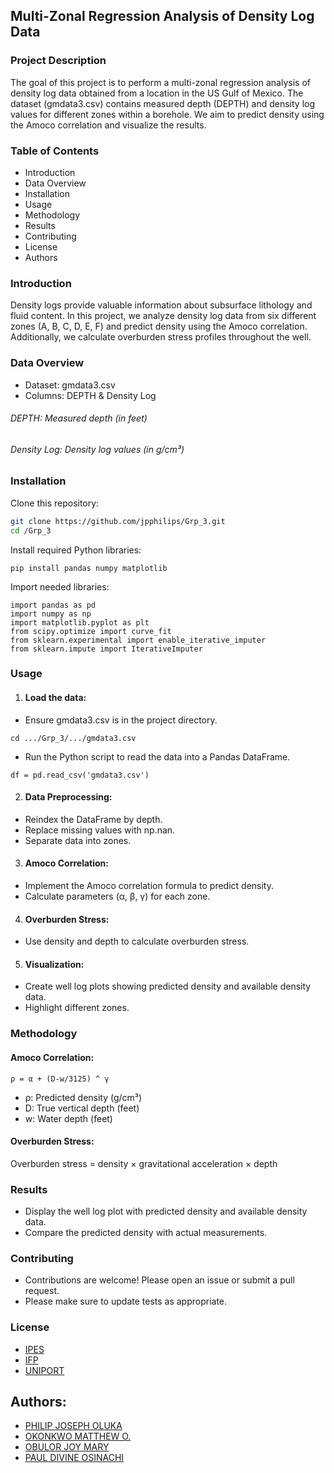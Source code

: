## Multi-Zonal Regression Analysis of Density Log Data

### Project Description
The goal of this project is to perform a multi-zonal regression analysis of density log data obtained from a location in the US Gulf of Mexico. The dataset (gmdata3.csv) contains measured depth (DEPTH) and density log values for different zones within a borehole. We aim to predict density using the Amoco correlation and visualize the results.

### Table of Contents
* Introduction 
* Data Overview
* Installation
* Usage
* Methodology
* Results
* Contributing
* License
* Authors

### Introduction

Density logs provide valuable information about subsurface lithology and fluid content. In this project, we analyze density log data from six different zones (A, B, C, D, E, F) and predict density using the Amoco correlation. Additionally, we calculate overburden stress profiles throughout the well.
### Data Overview
* Dataset: gmdata3.csv
* Columns: DEPTH & Density Log 
###### DEPTH: Measured depth (in feet)
###### Density Log: Density log values (in g/cm³)

### Installation
Clone this repository:
```bash
git clone https://github.com/jpphilips/Grp_3.git
cd /Grp_3
```
Install required Python libraries:
```
pip install pandas numpy matplotlib
```
Import needed libraries:
```
import pandas as pd
import numpy as np
import matplotlib.pyplot as plt
from scipy.optimize import curve_fit
from sklearn.experimental import enable_iterative_imputer
from sklearn.impute import IterativeImputer
```
### Usage
1. #### Load the data:
* Ensure gmdata3.csv is in the project directory.
```
cd .../Grp_3/.../gmdata3.csv
```
* Run the Python script to read the data into a Pandas DataFrame.
```
df = pd.read_csv('gmdata3.csv')
```
2. #### Data Preprocessing:
* Reindex the DataFrame by depth.
* Replace missing values with np.nan.
* Separate data into zones.
3. #### Amoco Correlation:
* Implement the Amoco correlation formula to predict density.
* Calculate parameters (α, β, γ) for each zone.
4. #### Overburden Stress:
* Use density and depth to calculate overburden stress.
5. #### Visualization:
* Create well log plots showing predicted density and available density data.
* Highlight different zones.

### Methodology
#### Amoco Correlation:
```
ρ = α + (D-w/3125) ^ γ
```
* ρ: Predicted density (g/cm³)
* D: True vertical depth (feet)
* w: Water depth (feet)

#### Overburden Stress:
Overburden stress = density × gravitational acceleration × depth 

### Results
* Display the well log plot with predicted density and available density data.
* Compare the predicted density with actual measurements.

### Contributing
* Contributions are welcome! Please open an issue or submit a pull request.
* Please make sure to update tests as appropriate.

### License
* [IPES](https://ipes.uniport.edu.ng/)
* [IFP](https://www.ifp-school.com/en/)
* [UNIPORT](https://www.uniport.edu.ng/index.php)

## Authors:
* [PHILIP JOSEPH OLUKA](https://github.com/jpphilips)
* [OKONKWO MATTHEW O.](https://github.com/Matthsworld)
* [OBULOR JOY MARY](https://www.linkedin.com/in/joy-obulor-651870235/)
* [PAUL DIVINE OSINACHI](https://www.linkedin.com/in/divine-paul-911981232/)


